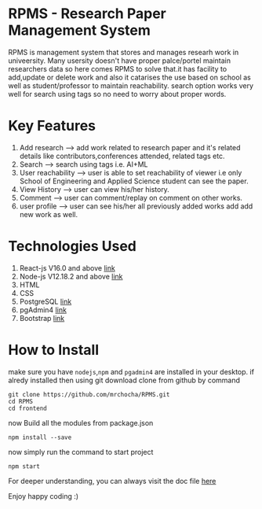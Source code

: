 # RPMS - Research Paper Management System
RPMS is management system that stores and manages researh work in univeersity. Many usersity doesn't have proper palce/portel maintain researchers data so here comes RPMS to solve that.it has facility to add,update or delete work and also it catarises the use based on school as well as student/professor to maintain reachability. search option works very well for search using tags so no need to worry about proper words. 

# Key Features
1. Add research ⟶ add work related to research paper and it's related details like contributors,conferences attended, related tags etc.
2. Search ⟶ search using tags i.e. AI+ML
3. User reachability ⟶ user is able to set reachability of viewer i.e only School of Engineering and Applied Science student can see the paper.
4. View History ⟶ user can view his/her history.
5. Comment ⟶ user can comment/replay on comment on other works.
6. user profile ⟶ user can see his/her all previously added works add add new work as well.

# Technologies Used
1. React-js V16.0 and above [link](https://reactjs.org/)
2. Node-js V12.18.2 and above [link](https://nodejs.org/en/download/)
3. HTML
4. CSS
5. PostgreSQL [link](https://www.postgresql.org/download/)
6. pgAdmin4 [link](https://www.pgadmin.org/download/)
7. Bootstrap [link](https://getbootstrap.com/)

# How to Install
make sure you have `nodejs`,`npm` and `pgadmin4` are installed in your desktop. if alredy installed then
using git download clone from github by command
```
git clone https://github.com/mrchocha/RPMS.git
cd RPMS
cd frontend
```
now Build all the modules from package.json
```
npm install --save
```
now simply run the command to start project
```
npm start
``` 

For deeper understanding, you can always visit the doc file [here](https://drive.google.com/file/d/1xeetWfyRp_umNjHwcabbuGNW_B5PXvQc/view?usp=sharing)

Enjoy happy coding :)

